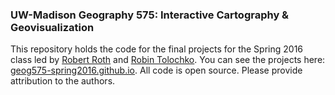 ### UW-Madison Geography 575: Interactive Cartography & Geovisualization 
This repository holds the code for the final projects for the Spring 2016 class led by [Robert Roth](http://www.geography.wisc.edu/faculty/roth/) and [Robin Tolochko](tolomaps.github.io). You can see the projects here: [geog575-spring2016.github.io](geog575-spring2016.github.io).
All code is open source. Please provide attribution to the authors.
